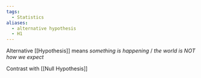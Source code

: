 ```yaml
---
tags:
  - Statistics
aliases:
  - alternative hypothesis
  - H1
---
```

Alternative [[Hypothesis]] means *something is happening* / *the world is NOT how we expect*

Contrast with [[Null Hypothesis]]
